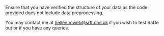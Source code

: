 Ensure that you have verified the structure of your data as the code provided does not include data preprocessing.

You may contact me at hellen.mweti@srft.nhs.uk if you wish to test SaDe out or if you have any queries.
